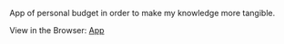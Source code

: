 App of personal budget in order to make my knowledge more tangible.

View in the Browser: <a href="https://amarcoscastelo.github.io/app-orcamento-pessoal/">App</a>
